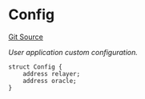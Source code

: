 # Config
[Git Source](https://github.com/darwinia-network/ORMP/blob/ee39b68e9de8fcd65763e52aec00c1d9ff4831db/src/interfaces/IUserconfig.sol)

*User application custom configuration.*


```solidity
struct Config {
    address relayer;
    address oracle;
}
```

